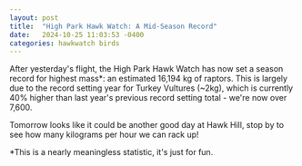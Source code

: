 ```yaml
---
layout: post
title:  "High Park Hawk Watch: A Mid-Season Record"
date:   2024-10-25 11:03:53 -0400
categories: hawkwatch birds
---
```

After yesterday's flight, the High Park Hawk Watch has now set a season record for highest mass*: an estimated 16,194 kg of raptors. This is largely due to the record setting year for Turkey Vultures (~2kg), which is currently 40% higher than last year's previous record setting total - we're now over 7,600.

Tomorrow looks like it could be another good day at Hawk Hill, stop by to see how many kilograms per hour we can rack up!

*This is a nearly meaningless statistic, it's just for fun.